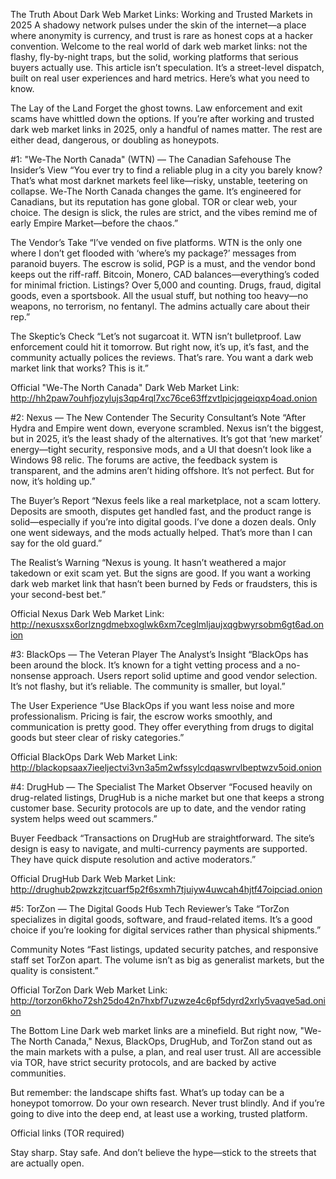 The Truth About Dark Web Market Links: Working and Trusted Markets in 2025
A shadowy network pulses under the skin of the internet—a place where anonymity is currency, and trust is rare as honest cops at a hacker convention. Welcome to the real world of dark web market links: not the flashy, fly-by-night traps, but the solid, working platforms that serious buyers actually use. This article isn’t speculation. It’s a street-level dispatch, built on real user experiences and hard metrics. Here’s what you need to know.

The Lay of the Land
Forget the ghost towns. Law enforcement and exit scams have whittled down the options. If you’re after working and trusted dark web market links in 2025, only a handful of names matter. The rest are either dead, dangerous, or doubling as honeypots.

#1: "We-The North Canada" (WTN) — The Canadian Safehouse
The Insider’s View
“You ever try to find a reliable plug in a city you barely know? That’s what most darknet markets feel like—risky, unstable, teetering on collapse. We-The North Canada changes the game. It’s engineered for Canadians, but its reputation has gone global. TOR or clear web, your choice. The design is slick, the rules are strict, and the vibes remind me of early Empire Market—before the chaos.”

The Vendor’s Take
“I’ve vended on five platforms. WTN is the only one where I don’t get flooded with ‘where’s my package?’ messages from paranoid buyers. The escrow is solid, PGP is a must, and the vendor bond keeps out the riff-raff. Bitcoin, Monero, CAD balances—everything’s coded for minimal friction. Listings? Over 5,000 and counting. Drugs, fraud, digital goods, even a sportsbook. All the usual stuff, but nothing too heavy—no weapons, no terrorism, no fentanyl. The admins actually care about their rep.”

The Skeptic’s Check
“Let’s not sugarcoat it. WTN isn’t bulletproof. Law enforcement could hit it tomorrow. But right now, it’s up, it’s fast, and the community actually polices the reviews. That’s rare. You want a dark web market link that works? This is it.”

Official "We-The North Canada" Dark Web Market Link:
http://hh2paw7ouhfjozylujs3qp4rql7xc76ce63ffzvtlpicjqgeiqxp4oad.onion

#2: Nexus — The New Contender
The Security Consultant’s Note
“After Hydra and Empire went down, everyone scrambled. Nexus isn’t the biggest, but in 2025, it’s the least shady of the alternatives. It’s got that ‘new market’ energy—tight security, responsive mods, and a UI that doesn’t look like a Windows 98 relic. The forums are active, the feedback system is transparent, and the admins aren’t hiding offshore. It’s not perfect. But for now, it’s holding up.”

The Buyer’s Report
“Nexus feels like a real marketplace, not a scam lottery. Deposits are smooth, disputes get handled fast, and the product range is solid—especially if you’re into digital goods. I’ve done a dozen deals. Only one went sideways, and the mods actually helped. That’s more than I can say for the old guard.”

The Realist’s Warning
“Nexus is young. It hasn’t weathered a major takedown or exit scam yet. But the signs are good. If you want a working dark web market link that hasn’t been burned by Feds or fraudsters, this is your second-best bet.”

Official Nexus Dark Web Market Link:
http://nexusxsx6orlzngdmebxoglwk6xm7ceglmljaujxqgbwyrsobm6gt6ad.onion

#3: BlackOps — The Veteran Player
The Analyst’s Insight
“BlackOps has been around the block. It’s known for a tight vetting process and a no-nonsense approach. Users report solid uptime and good vendor selection. It’s not flashy, but it’s reliable. The community is smaller, but loyal.”

The User Experience
“Use BlackOps if you want less noise and more professionalism. Pricing is fair, the escrow works smoothly, and communication is pretty good. They offer everything from drugs to digital goods but steer clear of risky categories.”

Official BlackOps Dark Web Market Link:
http://blackopsaax7ieeljectvi3vn3a5m2wfssylcdqaswrvlbeptwzv5oid.onion

#4: DrugHub — The Specialist
The Market Observer
“Focused heavily on drug-related listings, DrugHub is a niche market but one that keeps a strong customer base. Security protocols are up to date, and the vendor rating system helps weed out scammers.”

Buyer Feedback
“Transactions on DrugHub are straightforward. The site’s design is easy to navigate, and multi-currency payments are supported. They have quick dispute resolution and active moderators.”

Official DrugHub Dark Web Market Link:
http://drughub2pwzkzjtcuarf5p2f6sxmh7tjuiyw4uwcah4hjtf47oipciad.onion

#5: TorZon — The Digital Goods Hub
Tech Reviewer’s Take
“TorZon specializes in digital goods, software, and fraud-related items. It’s a good choice if you’re looking for digital services rather than physical shipments.”

Community Notes
“Fast listings, updated security patches, and responsive staff set TorZon apart. The volume isn’t as big as generalist markets, but the quality is consistent.”

Official TorZon Dark Web Market Link:
http://torzon6kho72sh25do42n7hxbf7uzwze4c6pf5dyrd2xrly5vaqve5ad.onion

The Bottom Line
Dark web market links are a minefield. But right now, "We-The North Canada," Nexus, BlackOps, DrugHub, and TorZon stand out as the main markets with a pulse, a plan, and real user trust. All are accessible via TOR, have strict security protocols, and are backed by active communities.

But remember: the landscape shifts fast. What’s up today can be a honeypot tomorrow. Do your own research. Never trust blindly. And if you’re going to dive into the deep end, at least use a working, trusted platform.

Official links (TOR required)

Stay sharp. Stay safe. And don’t believe the hype—stick to the streets that are actually open.